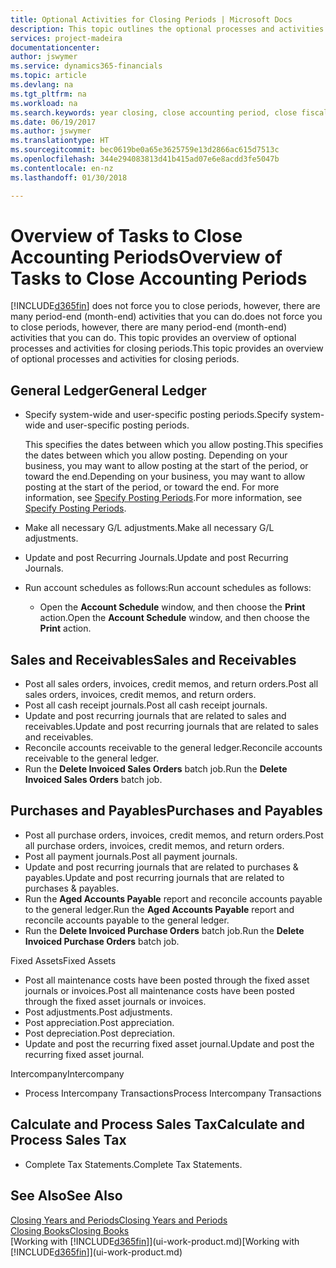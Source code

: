 ```yaml
---
title: Optional Activities for Closing Periods | Microsoft Docs
description: This topic outlines the optional processes and activities for closing accounting periods in Finance and Operations, Business edition.
services: project-madeira
documentationcenter: 
author: jswymer
ms.service: dynamics365-financials
ms.topic: article
ms.devlang: na
ms.tgt_pltfrm: na
ms.workload: na
ms.search.keywords: year closing, close accounting period, close fiscal year, aging, creditor payments, vendor payments
ms.date: 06/19/2017
ms.author: jswymer
ms.translationtype: HT
ms.sourcegitcommit: bec0619be0a65e3625759e13d2866ac615d7513c
ms.openlocfilehash: 344e294083813d41b415ad07e6e8acdd3fe5047b
ms.contentlocale: en-nz
ms.lasthandoff: 01/30/2018

---
```

# <a name="overview-of-tasks-to-close-accounting-periods"></a><span data-ttu-id="af56b-103">Overview of Tasks to Close Accounting Periods</span><span class="sxs-lookup"><span data-stu-id="af56b-103">Overview of Tasks to Close Accounting Periods</span></span>
[!INCLUDE[d365fin](includes/d365fin_md.md)] <span data-ttu-id="af56b-104"> does not force you to close periods, however, there are many period-end (month-end) activities that you can do.</span><span class="sxs-lookup"><span data-stu-id="af56b-104">does not force you to close periods, however, there are many period-end (month-end) activities that you can do.</span></span> <span data-ttu-id="af56b-105">This topic provides an overview of optional processes and activities for closing periods.</span><span class="sxs-lookup"><span data-stu-id="af56b-105">This topic provides an overview of optional processes and activities for closing periods.</span></span>  

## <a name="general-ledger"></a><span data-ttu-id="af56b-106">General Ledger</span><span class="sxs-lookup"><span data-stu-id="af56b-106">General Ledger</span></span>
* <span data-ttu-id="af56b-107">Specify system-wide and user-specific posting periods.</span><span class="sxs-lookup"><span data-stu-id="af56b-107">Specify system-wide and user-specific posting periods.</span></span>  

    <span data-ttu-id="af56b-108">This specifies the dates between which you allow posting.</span><span class="sxs-lookup"><span data-stu-id="af56b-108">This specifies the dates between which you allow posting.</span></span> <span data-ttu-id="af56b-109">Depending on your business, you may want to allow posting at the start of the period, or toward the end.</span><span class="sxs-lookup"><span data-stu-id="af56b-109">Depending on your business, you may want to allow posting at the start of the period, or toward the end.</span></span> <span data-ttu-id="af56b-110">For more information, see [Specify Posting Periods](finance-how-specify-posting-periods.md).</span><span class="sxs-lookup"><span data-stu-id="af56b-110">For more information, see [Specify Posting Periods](finance-how-specify-posting-periods.md).</span></span>  
* <span data-ttu-id="af56b-111">Make all necessary G/L adjustments.</span><span class="sxs-lookup"><span data-stu-id="af56b-111">Make all necessary G/L adjustments.</span></span>  
* <span data-ttu-id="af56b-112">Update and post Recurring Journals.</span><span class="sxs-lookup"><span data-stu-id="af56b-112">Update and post Recurring Journals.</span></span>  
  <!--* Process Consolidations-->
* <span data-ttu-id="af56b-113">Run account schedules as follows:</span><span class="sxs-lookup"><span data-stu-id="af56b-113">Run account schedules as follows:</span></span>  
  * <span data-ttu-id="af56b-114">Open the **Account Schedule** window, and then choose the **Print** action.</span><span class="sxs-lookup"><span data-stu-id="af56b-114">Open the **Account Schedule** window, and then choose the **Print** action.</span></span>  

## <a name="sales-and-receivables"></a><span data-ttu-id="af56b-115">Sales and Receivables</span><span class="sxs-lookup"><span data-stu-id="af56b-115">Sales and Receivables</span></span>
* <span data-ttu-id="af56b-116">Post all sales orders, invoices, credit memos, and return orders.</span><span class="sxs-lookup"><span data-stu-id="af56b-116">Post all sales orders, invoices, credit memos, and return orders.</span></span>  
* <span data-ttu-id="af56b-117">Post all cash receipt journals.</span><span class="sxs-lookup"><span data-stu-id="af56b-117">Post all cash receipt journals.</span></span>  
* <span data-ttu-id="af56b-118">Update and post recurring journals that are related to sales and receivables.</span><span class="sxs-lookup"><span data-stu-id="af56b-118">Update and post recurring journals that are related to sales and receivables.</span></span>  
* <span data-ttu-id="af56b-119">Reconcile accounts receivable to the general ledger.</span><span class="sxs-lookup"><span data-stu-id="af56b-119">Reconcile accounts receivable to the general ledger.</span></span>  
* <span data-ttu-id="af56b-120">Run the **Delete Invoiced Sales Orders** batch job.</span><span class="sxs-lookup"><span data-stu-id="af56b-120">Run the **Delete Invoiced Sales Orders** batch job.</span></span>  

## <a name="purchases-and-payables"></a><span data-ttu-id="af56b-121">Purchases and Payables</span><span class="sxs-lookup"><span data-stu-id="af56b-121">Purchases and Payables</span></span>
* <span data-ttu-id="af56b-122">Post all purchase orders, invoices, credit memos, and return orders.</span><span class="sxs-lookup"><span data-stu-id="af56b-122">Post all purchase orders, invoices, credit memos, and return orders.</span></span>  
* <span data-ttu-id="af56b-123">Post all payment journals.</span><span class="sxs-lookup"><span data-stu-id="af56b-123">Post all payment journals.</span></span>  
* <span data-ttu-id="af56b-124">Update and post recurring journals that are related to purchases & payables.</span><span class="sxs-lookup"><span data-stu-id="af56b-124">Update and post recurring journals that are related to purchases & payables.</span></span>  
* <span data-ttu-id="af56b-125">Run the **Aged Accounts Payable** report and reconcile accounts payable to the general ledger.</span><span class="sxs-lookup"><span data-stu-id="af56b-125">Run the **Aged Accounts Payable** report and reconcile accounts payable to the general ledger.</span></span>  
* <span data-ttu-id="af56b-126">Run the **Delete Invoiced Purchase Orders** batch job.</span><span class="sxs-lookup"><span data-stu-id="af56b-126">Run the **Delete Invoiced Purchase Orders** batch job.</span></span>  

<span data-ttu-id="af56b-127">Fixed Assets</span><span class="sxs-lookup"><span data-stu-id="af56b-127">Fixed Assets</span></span>
* <span data-ttu-id="af56b-128">Post all maintenance costs have been posted through the fixed asset journals or invoices.</span><span class="sxs-lookup"><span data-stu-id="af56b-128">Post all maintenance costs have been posted through the fixed asset journals or invoices.</span></span>
* <span data-ttu-id="af56b-129">Post adjustments.</span><span class="sxs-lookup"><span data-stu-id="af56b-129">Post adjustments.</span></span>
* <span data-ttu-id="af56b-130">Post appreciation.</span><span class="sxs-lookup"><span data-stu-id="af56b-130">Post appreciation.</span></span>
* <span data-ttu-id="af56b-131">Post depreciation.</span><span class="sxs-lookup"><span data-stu-id="af56b-131">Post depreciation.</span></span>
* <span data-ttu-id="af56b-132">Update and post the recurring fixed asset journal.</span><span class="sxs-lookup"><span data-stu-id="af56b-132">Update and post the recurring fixed asset journal.</span></span>

<span data-ttu-id="af56b-133">Intercompany</span><span class="sxs-lookup"><span data-stu-id="af56b-133">Intercompany</span></span>
* <span data-ttu-id="af56b-134">Process Intercompany Transactions</span><span class="sxs-lookup"><span data-stu-id="af56b-134">Process Intercompany Transactions</span></span>

## <a name="calculate-and-process-sales-tax"></a><span data-ttu-id="af56b-135">Calculate and Process Sales Tax</span><span class="sxs-lookup"><span data-stu-id="af56b-135">Calculate and Process Sales Tax</span></span>
* <span data-ttu-id="af56b-136">Complete Tax Statements.</span><span class="sxs-lookup"><span data-stu-id="af56b-136">Complete Tax Statements.</span></span>  

## <a name="see-also"></a><span data-ttu-id="af56b-137">See Also</span><span class="sxs-lookup"><span data-stu-id="af56b-137">See Also</span></span>
[<span data-ttu-id="af56b-138">Closing Years and Periods</span><span class="sxs-lookup"><span data-stu-id="af56b-138">Closing Years and Periods</span></span>](year-close-years-periods.md)  
[<span data-ttu-id="af56b-139">Closing Books</span><span class="sxs-lookup"><span data-stu-id="af56b-139">Closing Books</span></span>](year-close-books.md)  
<span data-ttu-id="af56b-140">[Working with [!INCLUDE[d365fin](includes/d365fin_md.md)]](ui-work-product.md)</span><span class="sxs-lookup"><span data-stu-id="af56b-140">[Working with [!INCLUDE[d365fin](includes/d365fin_md.md)]](ui-work-product.md)</span></span>

